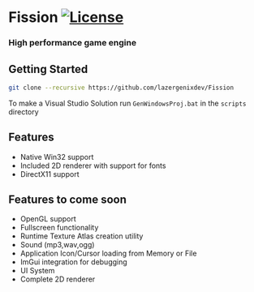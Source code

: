 # Fission [![License](https://img.shields.io/github/license/lazergenixdev/Fission?color=dodgerblue&style=plastic)](https://github.com/lazergenixdev/Fission/blob/master/LICENSE)
### High performance game engine


## Getting Started
```sh
git clone --recursive https://github.com/lazergenixdev/Fission
```
To make a Visual Studio Solution run `GenWindowsProj.bat` in the `scripts` directory

## Features
- Native Win32 support
- Included 2D renderer with support for fonts
- DirectX11 support

## Features to come soon
- OpenGL support
- Fullscreen functionality
- Runtime Texture Atlas creation utility
- Sound (mp3,wav,ogg)
- Application Icon/Cursor loading from Memory or File
- ImGui integration for debugging
- UI System
- Complete 2D renderer
